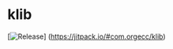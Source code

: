 # klib

[![Release](https://jitpack.io/v/com.orgecc/klib.svg)]
(https://jitpack.io/#com.orgecc/klib)
